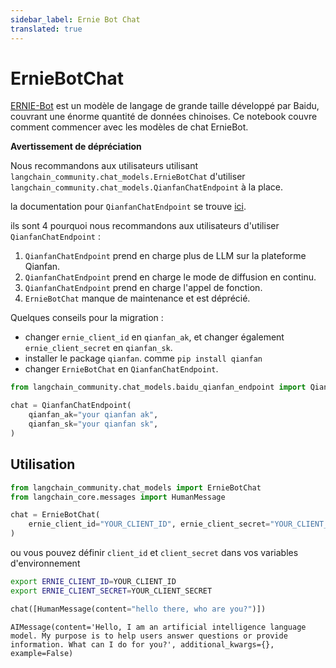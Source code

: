 ```yaml
---
sidebar_label: Ernie Bot Chat
translated: true
---
```


# ErnieBotChat

[ERNIE-Bot](https://cloud.baidu.com/doc/WENXINWORKSHOP/s/jlil56u11) est un modèle de langage de grande taille développé par Baidu, couvrant une énorme quantité de données chinoises.
Ce notebook couvre comment commencer avec les modèles de chat ErnieBot.

**Avertissement de dépréciation**

Nous recommandons aux utilisateurs utilisant `langchain_community.chat_models.ErnieBotChat`
d'utiliser `langchain_community.chat_models.QianfanChatEndpoint` à la place.

la documentation pour `QianfanChatEndpoint` se trouve [ici](/docs/integrations/chat/baidu_qianfan_endpoint/).

ils sont 4 pourquoi nous recommandons aux utilisateurs d'utiliser `QianfanChatEndpoint` :

1. `QianfanChatEndpoint` prend en charge plus de LLM sur la plateforme Qianfan.
2. `QianfanChatEndpoint` prend en charge le mode de diffusion en continu.
3. `QianfanChatEndpoint` prend en charge l'appel de fonction.
4. `ErnieBotChat` manque de maintenance et est déprécié.

Quelques conseils pour la migration :

- changer `ernie_client_id` en `qianfan_ak`, et changer également `ernie_client_secret` en `qianfan_sk`.
- installer le package `qianfan`. comme `pip install qianfan`
- changer `ErnieBotChat` en `QianfanChatEndpoint`.

```python
from langchain_community.chat_models.baidu_qianfan_endpoint import QianfanChatEndpoint

chat = QianfanChatEndpoint(
    qianfan_ak="your qianfan ak",
    qianfan_sk="your qianfan sk",
)
```

## Utilisation

```python
from langchain_community.chat_models import ErnieBotChat
from langchain_core.messages import HumanMessage

chat = ErnieBotChat(
    ernie_client_id="YOUR_CLIENT_ID", ernie_client_secret="YOUR_CLIENT_SECRET"
)
```

ou vous pouvez définir `client_id` et `client_secret` dans vos variables d'environnement

```bash
export ERNIE_CLIENT_ID=YOUR_CLIENT_ID
export ERNIE_CLIENT_SECRET=YOUR_CLIENT_SECRET
```

```python
chat([HumanMessage(content="hello there, who are you?")])
```

```output
AIMessage(content='Hello, I am an artificial intelligence language model. My purpose is to help users answer questions or provide information. What can I do for you?', additional_kwargs={}, example=False)
```
